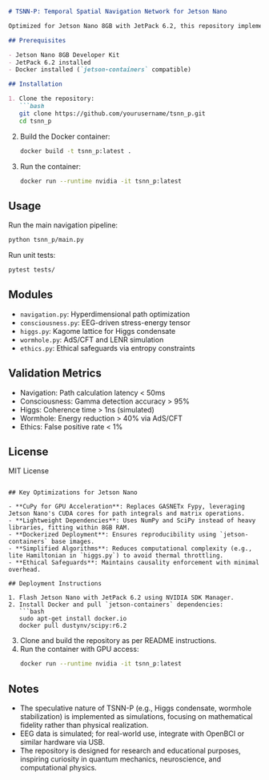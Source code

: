 
```markdown
# TSNN-P: Temporal Spatial Navigation Network for Jetson Nano

Optimized for Jetson Nano 8GB with JetPack 6.2, this repository implements the TSNN-P framework for consciousness-driven spacetime navigation.

## Prerequisites

- Jetson Nano 8GB Developer Kit
- JetPack 6.2 installed
- Docker installed (`jetson-containers` compatible)

## Installation

1. Clone the repository:
   ```bash
   git clone https://github.com/yourusername/tsnn_p.git
   cd tsnn_p
   ```
2. Build the Docker container:
   ```bash
   docker build -t tsnn_p:latest .
   ```
3. Run the container:
   ```bash
   docker run --runtime nvidia -it tsnn_p:latest
   ```

## Usage

Run the main navigation pipeline:
```bash
python tsnn_p/main.py
```

Run unit tests:
```bash
pytest tests/
```

## Modules

- `navigation.py`: Hyperdimensional path optimization
- `consciousness.py`: EEG-driven stress-energy tensor
- `higgs.py`: Kagome lattice for Higgs condensate
- `wormhole.py`: AdS/CFT and LENR simulation
- `ethics.py`: Ethical safeguards via entropy constraints

## Validation Metrics

- Navigation: Path calculation latency < 50ms
- Consciousness: Gamma detection accuracy > 95%
- Higgs: Coherence time > 1ns (simulated)
- Wormhole: Energy reduction > 40% via AdS/CFT
- Ethics: False positive rate < 1%

## License

MIT License
```

## Key Optimizations for Jetson Nano

- **CuPy for GPU Acceleration**: Replaces GASNETx Fypy, leveraging Jetson Nano's CUDA cores for path integrals and matrix operations.
- **Lightweight Dependencies**: Uses NumPy and SciPy instead of heavy libraries, fitting within 8GB RAM.
- **Dockerized Deployment**: Ensures reproducibility using `jetson-containers` base images.
- **Simplified Algorithms**: Reduces computational complexity (e.g., lite Hamiltonian in `higgs.py`) to avoid thermal throttling.
- **Ethical Safeguards**: Maintains causality enforcement with minimal overhead.

## Deployment Instructions

1. Flash Jetson Nano with JetPack 6.2 using NVIDIA SDK Manager.
2. Install Docker and pull `jetson-containers` dependencies:
   ```bash
   sudo apt-get install docker.io
   docker pull dustynv/scipy:r6.2
   ```
3. Clone and build the repository as per README instructions.
4. Run the container with GPU access:
   ```bash
   docker run --runtime nvidia -it tsnn_p:latest
   ```

## Notes

- The speculative nature of TSNN-P (e.g., Higgs condensate, wormhole stabilization) is implemented as simulations, focusing on mathematical fidelity rather than physical realization.
- EEG data is simulated; for real-world use, integrate with OpenBCI or similar hardware via USB.
- The repository is designed for research and educational purposes, inspiring curiosity in quantum mechanics, neuroscience, and computational physics.
